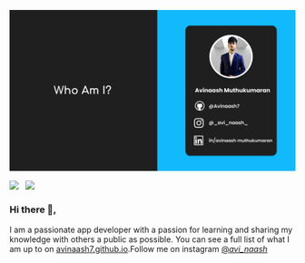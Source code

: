 [![Header](https://raw.githubusercontent.com/Avinaash7/Avinaash7/main/icon/new.png)](https://avinaash7.github.io/)

<p align='center'>

<a href="https://www.instagram.com/avinaash.eth/"><img height="30" src="https://github.com/WaylonWalker/WaylonWalker/blob/main/icon/instagram.jpg?raw=true"></a>&nbsp;&nbsp;
<a href="https://www.linkedin.com/in/avinaash-muthukumaran-1806981bb/"><img height="30" src="https://github.com/WaylonWalker/WaylonWalker/blob/main/icon/linkedin.png?raw=true"></a>
</p>

### Hi there 👋,
I am a passionate app developer with a passion for learning and sharing my knowledge with others a public as possible.  You can see a full list of what I am up to on [avinaash7.github.io](https://avinaash7.github.io/).Follow me on instagram [@_avi_naash_](https://www.instagram.com/_avi_naash_/)

<!--
**Avinaash7/Avinaash7** is a ✨ _special_ ✨ repository because its `README.md` (this file) appears on your GitHub profile.

Here are some ideas to get you started:

- 🔭 I’m currently working on ...
- 🌱 I’m currently learning ...
- 👯 I’m looking to collaborate on ...
- 🤔 I’m looking for help with ...
- 💬 Ask me about ...
- 📫 How to reach me: ...
- 😄 Pronouns: ...
- ⚡ Fun fact: ...
-->

